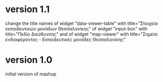 # version 1.1

change the title names of widget "data-viewer-table" with title="Στοιχεία εκπαιδευτικών μονάδων Θεσσαλονίκης" 
                       of widget "input-box"         with title="Πεδίο Διεύθυνσης"
				   and of widget "map-viewer"        with title="Σημεία ενδιαφέροντος - Εκπαιδευτικές μονάδες Θεσσαλονίκης"

# version 1.0

initial version of mashup